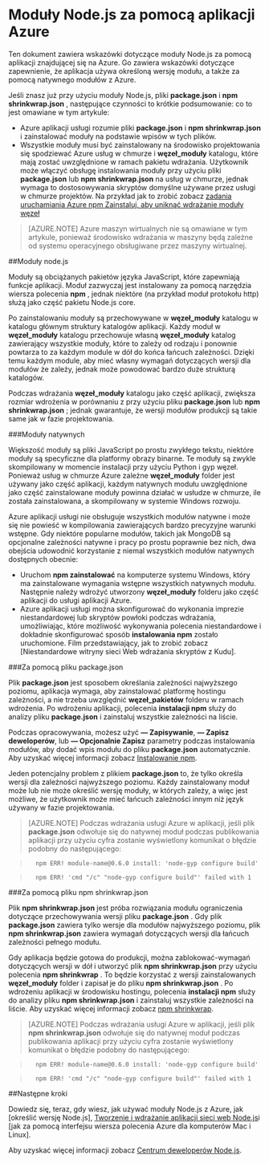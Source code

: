 <properties
    pageTitle="Praca z modułach Node.js"
    description="Dowiedz się, jak pracować z modułach Node.js podczas korzystania z usługi aplikacji Azure lub usług w chmurze."
    services=""
    documentationCenter="nodejs"
    authors="rmcmurray"
    manager="wpickett"
    editor=""/>

<tags
    ms.service="multiple"
    ms.workload="na"
    ms.tgt_pltfrm="na"
    ms.devlang="nodejs"
    ms.topic="article"
    ms.date="08/11/2016"
    ms.author="robmcm"/>


# <a name="using-nodejs-modules-with-azure-applications"></a>Moduły Node.js za pomocą aplikacji Azure

Ten dokument zawiera wskazówki dotyczące moduły Node.js za pomocą aplikacji znajdującej się na Azure. Go zawiera wskazówki dotyczące zapewnienie, że aplikacja używa określoną wersję modułu, a także za pomocą natywnego modułów z Azure.

Jeśli znasz już przy użyciu moduły Node.js, pliki **package.json** i **npm shrinkwrap.json** , następujące czynności to krótkie podsumowanie: co to jest omawiane w tym artykule:

* Azure aplikacji usługi rozumie pliki **package.json** i **npm shrinkwrap.json** i zainstalować moduły na podstawie wpisów w tych plików.
* Wszystkie moduły musi być zainstalowany na środowisko projektowania się spodziewać Azure usług w chmurze i **węzeł\_moduły** katalogu, które mają zostać uwzględnione w ramach pakietu wdrażania. Użytkownik może włączyć obsługę instalowania moduły przy użyciu pliki **package.json** lub **npm shrinkwrap.json** na usług w chmurze, jednak wymaga to dostosowywania skryptów domyślne używane przez usługi w chmurze projektów. Na przykład jak to zrobić zobacz [zadania uruchamiania Azure npm Zainstaluj, aby uniknąć wdrażanie moduły węzeł](https://github.com/woloski/nodeonazure-blog/blob/master/articles/startup-task-to-run-npm-in-azure.markdown)

> [AZURE.NOTE] Azure maszyn wirtualnych nie są omawiane w tym artykule, ponieważ środowisko wdrażania w maszyny będą zależne od systemu operacyjnego obsługiwane przez maszyny wirtualnej.

##<a name="nodejs-modules"></a>Moduły node.js

Moduły są obciążanych pakietów języka JavaScript, które zapewniają funkcje aplikacji. Moduł zazwyczaj jest instalowany za pomocą narzędzia wiersza polecenia **npm** , jednak niektóre (na przykład moduł protokołu http) służą jako część pakietu Node.js core.

Po zainstalowaniu moduły są przechowywane w **węzeł\_moduły** katalogu w katalogu głównym struktury katalogów aplikacji. Każdy moduł w **węzeł\_moduły** katalogu przechowuje własną **węzeł\_moduły** katalog zawierający wszystkie moduły, które to zależy od rodzaju i ponownie powtarza to za każdym module w dół do końca łańcuch zależności. Dzięki temu każdym module, aby mieć własny wymagań dotyczących wersji dla modułów że zależy, jednak może powodować bardzo duże strukturą katalogów.

Podczas wdrażania **węzeł\_moduły** katalogu jako część aplikacji, zwiększa rozmiar wdrożenia w porównaniu z przy użyciu pliku **package.json** lub **npm shrinkwrap.json** ; jednak gwarantuje, że wersji modułów produkcji są takie same jak w fazie projektowania.

###<a name="native-modules"></a>Moduły natywnych

Większość moduły są pliki JavaScript po prostu zwykłego tekstu, niektóre moduły są specyficzne dla platformy obrazy binarne. Te moduły są zwykle skompilowany w momencie instalacji przy użyciu Python i gyp węzeł. Ponieważ usług w chmurze Azure zależne **węzeł\_moduły** folder jest używany jako część aplikacji, każdym natywnych modułu uwzględnione jako część zainstalowane moduły powinna działać w usłudze w chmurze, ile została zainstalowana, a skompilowany w systemie Windows rozwoju.

Azure aplikacji usługi nie obsługuje wszystkich modułów natywne i może się nie powieść w kompilowania zawierających bardzo precyzyjne warunki wstępne. Gdy niektóre popularne modułów, takich jak MongoDB są opcjonalne zależności natywne i pracy po prostu poprawnie bez nich, dwa obejścia udowodnić korzystanie z niemal wszystkich modułów natywnych dostępnych obecnie:

* Uruchom **npm zainstalować** na komputerze systemu Windows, który ma zainstalowane wymagania wstępne wszystkich natywnych modułu. Następnie należy wdrożyć utworzony **węzeł\_moduły** folderu jako część aplikacji do usługi aplikacji Azure.
* Azure aplikacji usługi można skonfigurować do wykonania imprezie niestandardowej lub skryptów powłoki podczas wdrażania, umożliwiając, które możliwość wykonywania polecenia niestandardowe i dokładnie skonfigurować sposób **instalowania npm** zostało uruchomione. Film przedstawiający, jak to zrobić zobacz [Niestandardowe witryny sieci Web wdrażania skryptów z Kudu].

###<a name="using-a-packagejson-file"></a>Za pomocą pliku package.json

Plik **package.json** jest sposobem określania zależności najwyższego poziomu, aplikacja wymaga, aby zainstalować platformę hostingu zależności, a nie trzeba uwzględnić **węzeł\_pakietów** folderu w ramach wdrożenia. Po wdrożeniu aplikacji, polecenia **instalacji npm** służy do analizy pliku **package.json** i zainstaluj wszystkie zależności na liście.

Podczas opracowywania, możesz użyć **— Zapisywanie**, **— Zapisz deweloperów**, lub **— Opcjonalnie Zapisz** parametry podczas instalowania modułów, aby dodać wpis modułu do pliku **package.json** automatycznie. Aby uzyskać więcej informacji zobacz [Instalowanie npm](https://docs.npmjs.com/cli/install).

Jeden potencjalny problem z plikiem **package.json** to, że tylko określa wersji dla zależności najwyższego poziomu. Każdy zainstalowany moduł może lub nie może określić wersję moduły, w których zależy, a więc jest możliwe, że użytkownik może mieć łańcuch zależności innym niż język używany w fazie projektowania.

> [AZURE.NOTE]
> Podczas wdrażania usługi Azure w aplikacji, jeśli plik <b>package.json</b> odwołuje się do natywnej moduł podczas publikowania aplikacji przy użyciu cyfra zostanie wyświetlony komunikat o błędzie podobny do następującego:

>       npm ERR! module-name@0.6.0 install: 'node-gyp configure build'

>       npm ERR! 'cmd "/c" "node-gyp configure build"' failed with 1


###<a name="using-a-npm-shrinkwrapjson-file"></a>Za pomocą pliku npm shrinkwrap.json

Plik **npm shrinkwrap.json** jest próba rozwiązania modułu ograniczenia dotyczące przechowywania wersji pliku **package.json** . Gdy plik **package.json** zawiera tylko wersje dla modułów najwyższego poziomu, plik **npm shrinkwrap.json** zawiera wymagań dotyczących wersji dla łańcuch zależności pełnego modułu.

Gdy aplikacja będzie gotowa do produkcji, można zablokować-wymagań dotyczących wersji w dół i utworzyć plik **npm shrinkwrap.json** przy użyciu polecenia **npm shrinkwrap** . To będzie korzystać z wersji zainstalowanych **węzeł\_moduły** folder i zapisał je do pliku **npm shrinkwrap.json** . Po wdrożeniu aplikacji w środowisku hostingu, polecenia **instalacji npm** służy do analizy pliku **npm shrinkwrap.json** i zainstaluj wszystkie zależności na liście. Aby uzyskać więcej informacji zobacz [npm shrinkwrap](https://docs.npmjs.com/cli/shrinkwrap).

> [AZURE.NOTE]
>Podczas wdrażania usługi Azure w aplikacji, jeśli plik <b>npm shrinkwrap.json</b> odwołuje się do natywnej moduł podczas publikowania aplikacji przy użyciu cyfra zostanie wyświetlony komunikat o błędzie podobny do następującego:

>       npm ERR! module-name@0.6.0 install: 'node-gyp configure build'

>       npm ERR! 'cmd "/c" "node-gyp configure build"' failed with 1


##<a name="next-steps"></a>Następne kroki

Dowiedz się, teraz, gdy wiesz, jak używać moduły Node.js z Azure, jak [określić wersję Node.js], [Tworzenie i wdrażanie aplikacji sieci web Node.js]i [jak za pomocą interfejsu wiersza polecenia Azure dla komputerów Mac i Linux].

Aby uzyskać więcej informacji zobacz [Centrum deweloperów Node.js](/develop/nodejs/).

[Określanie wersji Node.js]: nodejs-specify-node-version-azure-apps.md
[Jak używać Azure interfejs wiersza polecenia dla komputerów Mac i Linux]: xplat-cli-install.md
[Tworzenie i wdrażanie aplikacji sieci web Node.js]: web-sites-nodejs-develop-deploy-mac.md
[Node.js Web Application with Storage on MongoDB (MongoLab)]: store-mongolab-web-sites-nodejs-store-data-mongodb.md
[Build and deploy a Node.js application to an Azure Cloud Service]: cloud-services-nodejs-develop-deploy-app.md
[Skryptów wdrożenia niestandardowe witryny sieci Web z Kudu]: /documentation/videos/custom-web-site-deployment-scripts-with-kudu/
